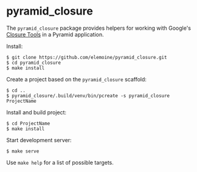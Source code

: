 # pyramid_closure

The `pyramid_closure` package provides helpers for working with Google's
[Closure Tools](https://developers.google.com/closure) in a Pyramid
application.

Install:

```shell
$ git clone https://github.com/elemoine/pyramid_closure.git
$ cd pyramid_closure
$ make install
```

Create a project based on the `pyramid_closure` scaffold:

```shell
$ cd ..
$ pyramid_closure/.build/venv/bin/pcreate -s pyramid_closure ProjectName
```

Install and build project:

```shell
$ cd ProjectName
$ make install
```

Start development server:

```shell
$ make serve
```

Use `make help` for a list of possible targets.
